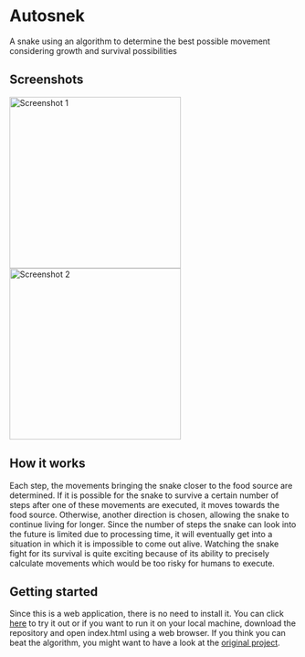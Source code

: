 # Autosnek
A snake using an algorithm to determine the best possible movement considering growth and survival possibilities


## Screenshots
<img src="https://user-images.githubusercontent.com/53840228/85923782-49b9c680-b88e-11ea-8f12-d2a49f0d1e84.png" alt="Screenshot 1" width="300"/> <img src="https://user-images.githubusercontent.com/53840228/85923783-4a525d00-b88e-11ea-895c-3fd724f90d0f.png" alt="Screenshot 2" width="300"/>


## How it works
Each step, the movements bringing the snake closer to the food source are determined. If it is possible for the snake to survive a certain number of steps after one of these movements are executed, it moves towards the food source. Otherwise, another direction is chosen, allowing the snake to continue living for longer. Since the number of steps the snake can look into the future is limited due to processing time, it will eventually get into a situation in which it is impossible to come out alive. Watching the snake fight for its survival is quite exciting because of its ability to precisely calculate movements which would be too risky for humans to execute.


## Getting started
Since this is a web application, there is no need to install it. You can click [here](https://rahmsauce.github.io/Autosnek/index.html) to try it out or if you want to run it on your local machine, download the repository and open index.html using a web browser. If you think you can beat the algorithm, you might want to have a look at the [original project](https://github.com/Rahmsauce/Snek).
